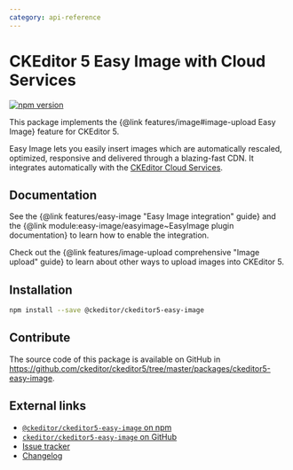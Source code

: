 ```yaml
---
category: api-reference
---
```


# CKEditor 5 Easy Image with Cloud Services

[![npm version](https://badge.fury.io/js/%40ckeditor%2Fckeditor5-easy-image.svg)](https://www.npmjs.com/package/@ckeditor/ckeditor5-easy-image)

This package implements the {@link features/image#image-upload Easy Image} feature for CKEditor 5.

Easy Image lets you easily insert images which are automatically rescaled, optimized, responsive and delivered through a blazing-fast CDN. It integrates automatically with the [CKEditor Cloud Services](https://ckeditor.com/ckeditor-cloud-services/).

## Documentation

See the {@link features/easy-image "Easy Image integration" guide} and the {@link module:easy-image/easyimage~EasyImage plugin documentation} to learn how to enable the integration.

Check out the {@link features/image-upload comprehensive "Image upload" guide} to learn about other ways to upload images into CKEditor 5.

## Installation

```bash
npm install --save @ckeditor/ckeditor5-easy-image
```

## Contribute

The source code of this package is available on GitHub in https://github.com/ckeditor/ckeditor5/tree/master/packages/ckeditor5-easy-image.

## External links

* [`@ckeditor/ckeditor5-easy-image` on npm](https://www.npmjs.com/package/@ckeditor/ckeditor5-easy-image)
* [`ckeditor/ckeditor5-easy-image` on GitHub](https://github.com/ckeditor/ckeditor5/tree/master/packages/ckeditor5-easy-image)
* [Issue tracker](https://github.com/ckeditor/ckeditor5/issues)
* [Changelog](https://github.com/ckeditor/ckeditor5-easy-image/blob/master/CHANGELOG.md)
